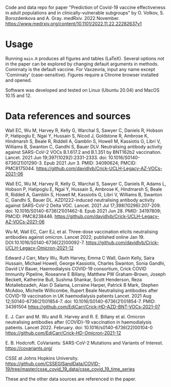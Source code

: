 
Code and data repo for paper "Prediction of Covid-19 vaccine effectiveness in adult populations
and in clinically-vulnerable subgroups" by O. Volkov, S. Borozdenkova and A. Gray. medRxiv. 2022 November. 
https://www.medrxiv.org/content/10.1101/2022.11.22.22282637v1

# Usage 
Running `main.R` produces all figures and tables (LaTeX). Several options not in the paper can be explored by
changing default arguments in methods. Comirnaty is the default vaccine. For Vaxzevria, input any name except 'Comirnaty' (case-sensitive).
Figures require a Chrome browser installed and opened. 

Software was developed and tested on Linux (Ubuntu 20.04) and MacOS 10.15 and 12.

# Data references and sources

Wall EC, Wu M, Harvey R, Kelly G, Warchal S, Sawyer C, Daniels R, Hobson P, Hatipoglu E, Ngai Y, Hussain S, Nicod J, Goldstone R, Ambrose K, Hindmarsh S, Beale R, Riddell A, Gamblin S, Howell M, Kassiotis G, Libri V, Williams B, Swanton C, Gandhi S, Bauer DLV. Neutralising antibody activity against SARS-CoV-2 VOCs B.1.617.2 and B.1.351 by BNT162b2 vaccination. Lancet. 2021 Jun 19;397(10292):2331-2333. doi: 10.1016/S0140-6736(21)01290-3. Epub 2021 Jun 3. PMID: 34090624; PMCID: PMC8175044.
https://github.com/davidlvb/Crick-UCLH-Legacy-AZ-VOCs-2021-06

Wall EC, Wu M, Harvey R, Kelly G, Warchal S, Sawyer C, Daniels R, Adams L, Hobson P, Hatipoglu E, Ngai Y, Hussain S, Ambrose K, Hindmarsh S, Beale R, Riddell A, Gamblin S, Howell M, Kassiotis G, Libri V, Williams B, Swanton C, Gandhi S, Bauer DL. AZD1222-induced neutralising antibody activity against SARS-CoV-2 Delta VOC. Lancet. 2021 Jul 17;398(10296):207-209. doi: 10.1016/S0140-6736(21)01462-8. Epub 2021 Jun 28. PMID: 34197809; PMCID: PMC8238446.
https://github.com/davidlvb/Crick-UCLH-Legacy-AZ-VOCs-2021-06

Wu M, Wall EC, Carr EJ, et al. Three-dose vaccination elicits neutralising antibodies against omicron. Lancet 2022; published online Jan 19. DOI:10.1016/S0140-6736(22)00092-7.
https://github.com/davidlvb/Crick-UCLH-Legacy-Omicron-2021-12

Edward J Carr, Mary Wu, Ruth Harvey, Emma C Wall, Gavin Kelly, Saira Hussain, Michael Howell, George Kassiotis, Charles Swanton, Sonia Gandhi, David LV Bauer, Haemodialysis COVID-19 consortium, Crick COVID Immunity Pipeline, Roseanne E Billany, Matthew PW Graham-Brown, Joseph Beckett, Katherine Bull, Sushma Shankar, Scott Henderson, Reza Motallebzadeh, Alan D Salama, Lorraine Harper, Patrick B Mark, Stephen McAdoo, Michelle Willicombe, Rupert Beale Neutralising antibodies after COVID-19 vaccination in UK haemodialysis patients Lancet. 2021 Aug 12;S0140-6736(21)01854-7. doi: 10.1016/S0140-6736(21)01854-7. PMID: 34391504
https://github.com/EdjCarr/Crick-HD-AZD-BNT-VOCs-2021-07

E. J. Carr and M. Wu and R. Harvey and R. E. Billany et al. Omicron neutralising antibodies after {COVID}-19 vaccination in haemodialysis patients.
Lancet 2022. February. doi: 10.1016/s0140-6736(22)00104-0
https://github.com/EdjCarr/Crick-HD-Omicron-2021-12

E. B. Hodcroft. CoVariants: SARS-CoV-2 Mutations and Variants of Interest. https://covariants.org/

CSSE at Johns Hopkins University.
https://github.com/CSSEGISandData/COVID-19/tree/master/csse_covid_19_data/csse_covid_19_time_series

These and the other data sources are referenced in the paper. 
